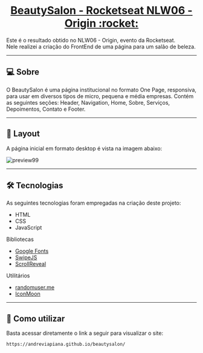 <p align="center">
  <h1 align="center"><a href="https://andreviapiana.github.io/BeautySalon---NLW06-Origin/">BeautySalon - Rocketseat NLW06 - Origin :rocket: </a></h1>
</p>

Este é o resultado obtido no NLW06 - Origin, evento da Rocketseat.
<br>
Nele realizei a criação do FrontEnd de uma página para um salão de beleza.

___

## 💻 Sobre
O BeautySalon é uma página institucional no formato One Page, responsiva, para usar em diversos tipos de micro, pequena e média empresas. Contém as seguintes seções: Header, Navigation, Home, Sobre, Serviços, Depoimentos, Contato e Footer.

___

## 🎨 Layout
A página inicial em formato desktop é vista na imagem abaixo:

![preview99](https://user-images.githubusercontent.com/106932234/204800723-0288da33-2212-44f2-a0ca-3793faa58015.png)

___

## 🛠 Tecnologias

As seguintes tecnologias foram empregadas na criação deste projeto:

- HTML
- CSS
- JavaScript

Bibliotecas

- [Google Fonts](https://fonts.google.com/)
- [SwipeJS](https://github.com/nolimits4web/Swiper)
- [ScrollReveal](https://scrollrevealjs.org)

Utilitários

- [randomuser.me](https://randomuser.me/photos)
- [IconMoon](https://icomoon.io/app/#/select)

___

## 🚀 Como utilizar

Basta acessar diretamente o link a seguir para visualizar o site:

```bash
https://andreviapiana.github.io/beautysalon/
```
